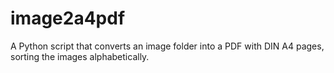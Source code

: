 # image2a4pdf
A Python script that converts an image folder into a PDF with DIN A4 pages, sorting the images alphabetically.
